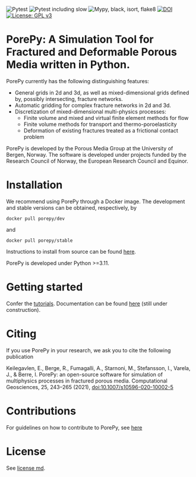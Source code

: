 ![Pytest](https://github.com/pmgbergen/porepy/actions/workflows/run-pytest.yml/badge.svg)
![Pytest including slow](https://github.com/pmgbergen/porepy/actions/workflows/run-pytest-all.yml/badge.svg)
![Mypy, black, isort, flake8](https://github.com/pmgbergen/porepy/actions/workflows/run-static-checks.yml/badge.svg)
[![DOI](https://zenodo.org/badge/89228838.svg)](https://zenodo.org/badge/latestdoi/89228838)
[![License: GPL v3](https://img.shields.io/badge/License-GPL%20v3-blue.svg)](https://www.gnu.org/licenses/gpl-3.0)


# PorePy: A Simulation Tool for Fractured and Deformable Porous Media written in Python.
PorePy currently has the following distinguishing features:
- General grids in 2d and 3d, as well as mixed-dimensional grids defined by, possibly intersecting, fracture networks.
- Automatic gridding for complex fracture networks in 2d and 3d.
- Discretization of mixed-dimensional multi-physics processes:
    - Finite volume and mixed and virtual finite element methods for flow
    - Finite volume methods for transport and thermo-poroelasticity
    - Deformation of existing fractures treated as a frictional contact problem



PorePy is developed by the Porous Media Group at the University of Bergen, Norway. The software is developed under projects funded by the Research Council of Norway, the European Research Council and Equinor.


# Installation
We recommend using PorePy through a Docker image. The development and stable versions can be obtained, respectively, by 

    docker pull porepy/dev

and

    docker pull porepy/stable

Instructions to install from source can be found [here](https://github.com/pmgbergen/porepy/blob/develop/Install.md).

PorePy is developed under Python >=3.11.

# Getting started
Confer the [tutorials](https://github.com/pmgbergen/porepy/tree/develop/tutorials). 
Documentation can be found [here](https://pmgbergen.github.io/porepy/html/docsrc/porepy/porepy.html) (still under construction).

# Citing
If you use PorePy in your research, we ask you to cite the following publication

Keilegavlen, E., Berge, R., Fumagalli, A., Starnoni, M., Stefansson, I., Varela, J., & Berre, I. PorePy: an open-source software for simulation of multiphysics processes in fractured porous media. Computational Geosciences,  25, 243–265 (2021), [doi:10.1007/s10596-020-10002-5](https://doi.org/10.1007/s10596-020-10002-5)


# Contributions
For guidelines on how to contribute to PorePy, see [here](./CONTRIBUTING.md)

# License
See [license md](./LICENSE.md).
